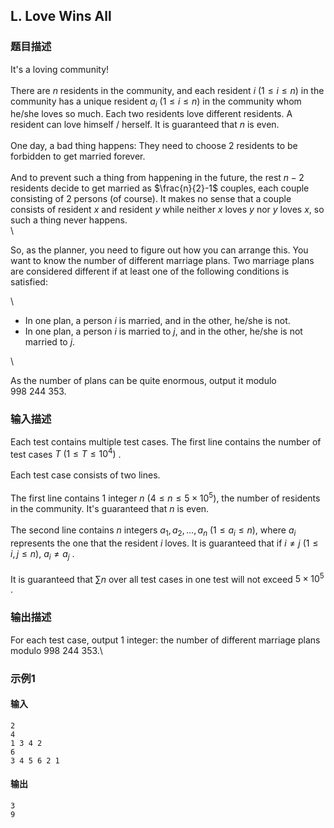 ## L. Love Wins All

### 题目描述

It\'s a loving community!\
\
There are $n$ residents in the community, and
each resident $i\ (1\leq i\leq n)$ in the
community has a unique resident $a_i\ (1\leq i\leq n)$ in the community whom
he/she loves so much. Each two residents love different residents. A
resident can love himself / herself. It is guaranteed that $n$ is even.\
\
One day, a bad thing happens: They need to choose $2$ residents to be forbidden to get married
forever.\
\
And to prevent such a thing from happening in the future, the rest $n-2$ residents decide to get married as $\frac{n}{2}-1$ couples, each couple
consisting of $2$ persons (of course). It
makes no sense that a couple consists of resident $x$ and resident $y$ while neither $x$ loves $y$ nor $y$ loves $x$, so
such a thing never happens.\
\

<div>

So, as the planner, you need to figure out how you can arrange this. You
want to know the number of different marriage plans. Two marriage plans
are considered different if at least one of the following conditions is
satisfied:

<div>

\
- In one plan, a person $i$ is married, and
    in the other, he/she is not.
- In one plan, a person $i$ is married to $j$, and in the other, he/she is not
    married to $j$.

<div>

\

<div>

As the number of plans can be quite enormous, output it modulo $998\ 244\ 353$.

</div>

</div>

</div>

</div>

### 输入描述

Each test contains multiple test cases. The first line contains the
number of test cases $T\ (1≤T≤10^4)$ .\
\
Each test case consists of two lines.\
\
The first line contains $1$ integer $n\ (4\leq n\leq 5\times 10^5)$, the number
of residents in the community. It\'s guaranteed that $n$ is even.\
\
The second line contains $n$ integers $a_1,a_2,\dots,a_n\ (1\leq a_i\leq n)$, where $a_i$ represents the one that the resident $i$ loves. It is guaranteed that if $i\neq j\ (1\leq i,j\leq n)$, $a_i\neq a_j$ .\
\
It is guaranteed that $\sum n$ over all test
cases in one test will not exceed $5\times 10^5$ .

### 输出描述

For each test case, output $1$ integer: the
number of different marriage plans modulo $998\ 244\ 353$.\

### 示例1

#### 输入

```plain
2
4
1 3 4 2
6
3 4 5 6 2 1
```

#### 输出

```plain
3
9
```

